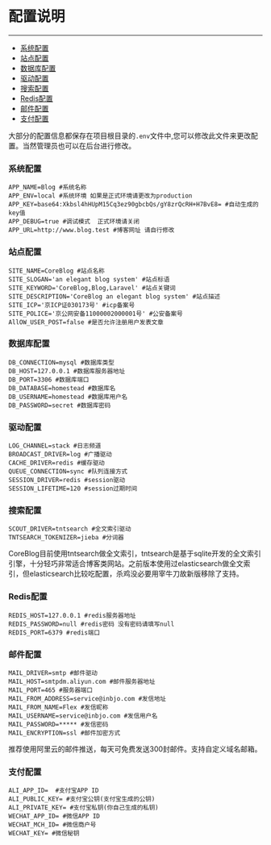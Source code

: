 # 配置说明

---
- [系统配置](#section-1)
- [站点配置](#section-2)
- [数据库配置](#section-3)
- [驱动配置](#section-4)
- [搜索配置](#section-5)
- [Redis配置](#section-6)
- [邮件配置](#section-7)
- [支付配置](#section-8)

大部分的配置信息都保存在项目根目录的`.env`文件中,您可以修改此文件来更改配置。当然管理员也可以在后台进行修改。

<a name="section-1"></a>
### 系统配置
```text
APP_NAME=Blog #系统名称
APP_ENV=local #系统环境 如果是正式环境请更改为production
APP_KEY=base64:Xkbsl4hHUpM15Cq3ez90gbcbQs/gY8zrQcRH+H7BvE8= #自动生成的key值 
APP_DEBUG=true #调试模式  正式环境请关闭
APP_URL=http://www.blog.test #博客网址 请自行修改
```

<a name="section-2"></a>
### 站点配置
```text
SITE_NAME=CoreBlog #站点名称
SITE_SLOGAN='an elegant blog system' #站点标语
SITE_KEYWORD='CoreBlog,Blog,Laravel' #站点关键词
SITE_DESCRIPTION='CoreBlog an elegant blog system' #站点描述
SITE_ICP='京ICP证030173号' #icp备案号
SITE_POLICE='京公网安备11000002000001号' #公安备案号
AllOW_USER_POST=false #是否允许注册用户发表文章
```

<a name="section-3"></a>
### 数据库配置
```text
DB_CONNECTION=mysql #数据库类型
DB_HOST=127.0.0.1 #数据库服务器地址
DB_PORT=3306 #数据库端口
DB_DATABASE=homestead #数据库名
DB_USERNAME=homestead #数据库用户名
DB_PASSWORD=secret #数据库密码
```

<a name="section-4"></a>
### 驱动配置
```text
LOG_CHANNEL=stack #日志频道
BROADCAST_DRIVER=log #广播驱动
CACHE_DRIVER=redis #缓存驱动
QUEUE_CONNECTION=sync #队列连接方式
SESSION_DRIVER=redis #session驱动
SESSION_LIFETIME=120 #session过期时间
```

<a name="section-5"></a>
### 搜索配置
```text
SCOUT_DRIVER=tntsearch #全文索引驱动
TNTSEARCH_TOKENIZER=jieba #分词器
```
CoreBlog目前使用tntsearch做全文索引，tntsearch是基于sqlite开发的全文索引引擎，十分轻巧非常适合博客类网站。之前版本使用过elasticsearch做全文索引，但elasticsearch比较吃配置，杀鸡没必要用宰牛刀故新版移除了支持。

<a name="section-6"></a>
### Redis配置
```text
REDIS_HOST=127.0.0.1 #redis服务器地址
REDIS_PASSWORD=null #redis密码 没有密码请填写null
REDIS_PORT=6379 #redis端口
```

<a name="section-7"></a>
### 邮件配置
```text
MAIL_DRIVER=smtp #邮件驱动
MAIL_HOST=smtpdm.aliyun.com #邮件服务器地址
MAIL_PORT=465 #服务器端口
MAIL_FROM_ADDRESS=service@inbjo.com #发信地址
MAIL_FROM_NAME=Flex #发信昵称
MAIL_USERNAME=service@inbjo.com #发信用户名
MAIL_PASSWORD=***** #发信密码
MAIL_ENCRYPTION=ssl #邮件加密方式
```
推荐使用阿里云的邮件推送，每天可免费发送300封邮件。支持自定义域名邮箱。

<a name="section-8"></a>
### 支付配置
```text
ALI_APP_ID=  #支付宝APP ID
ALI_PUBLIC_KEY= #支付宝公钥(支付宝生成的公钥)
ALI_PRIVATE_KEY= #支付宝私钥(你自己生成的私钥)
WECHAT_APP_ID= #微信APP ID
WECHAT_MCH_ID= #微信商户号
WECHAT_KEY= #微信秘钥
```
